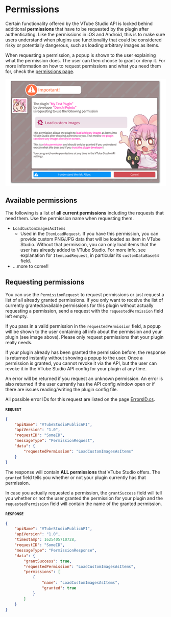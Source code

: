 # Permissions

Certain functionality offered by the VTube Studio API is locked behind additional **permissions** that have to be requested by the plugin after authenticating. Like the permissions in iOS and Android, this is to make sure users understand when plugins use functionality that could be considered risky or potentially dangerous, such as loading arbitrary images as items.

When requesting a permission, a popup is shown to the user explaining what the permission does. The user can then choose to grant or deny it. For more information on how to request permissions and what you need them for, check the [permissions page](Permissions/).

[![VTube Studio Permission Request Screen](/Images/vts_api_permissions_1_transparent.png)](Permissions/)

## Available permissions

The following is a list of **all current permissions** including the requests that need them. Use the permission name when requesting them.

* `LoadCustomImagesAsItems`
  * Used in the `ItemLoadRequest`. If you have this permission, you can provide custom PNG/JPG data that will be loaded as item in VTube Studio. Without that permission, you can only load items that the user has already added to VTube Studio. For more info, see explanation for `ItemLoadRequest`, in particular its `customDataBase64` field.
* ...more to come!!
 

## Requesting permissions

You can use the `PermissionRequest` to request permissions or just request a list of all already granted permissions. If you only want to receive the list of currently granted/available permissions for this plugin without actually requesting a permission, send a request with the `requestedPermission` field left empty.

If you pass in a valid permission in the `requestedPermission` field, a popup will be shown to the user containing all info about the permission and your plugin (see image above). Please only request permissions that your plugin really needs.

If your plugin already has been granted the permission before, the response is returned instantly without showing a popup to the user. Once a permission is granted, you cannot revoke it via the API, but the user can revoke it in the VTube Studio API config for your plugin at any time.

An error will be returned if you request an unknown permission. An error is also returned if the user currently has the API config window open or if there are issues reading/writing the plugin config file.

All possible error IDs for this request are listed on the page [ErrorsID.cs](https://github.com/DenchiSoft/VTubeStudio/blob/master/Files/ErrorID.cs).


**`REQUEST`**
```json
{
	"apiName": "VTubeStudioPublicAPI",
	"apiVersion": "1.0",
	"requestID": "SomeID",
	"messageType": "PermissionRequest",
	"data": {
		"requestedPermission": "LoadCustomImagesAsItems"
	}
}
```

The response will contain **ALL permissions** that VTube Studio offers. The `granted` field tells you whether or not your plugin currently has that permission. 

In case you actually requested a permission, the `grantSuccess` field will tell you whether or not the user granted the permission for your plugin and the `requestedPermission` field will contain the name of the granted permission.

**`RESPONSE`**
```json
{
	"apiName": "VTubeStudioPublicAPI",
	"apiVersion": "1.0",
	"timestamp": 1625405710728,
	"requestID": "SomeID",
	"messageType": "PermissionResponse",
	"data": {
		"grantSuccess": true,
		"requestedPermission": "LoadCustomImagesAsItems",
		"permissions": [
			{
				"name": "LoadCustomImagesAsItems",
				"granted": true
			}
		]
	}
}
```

